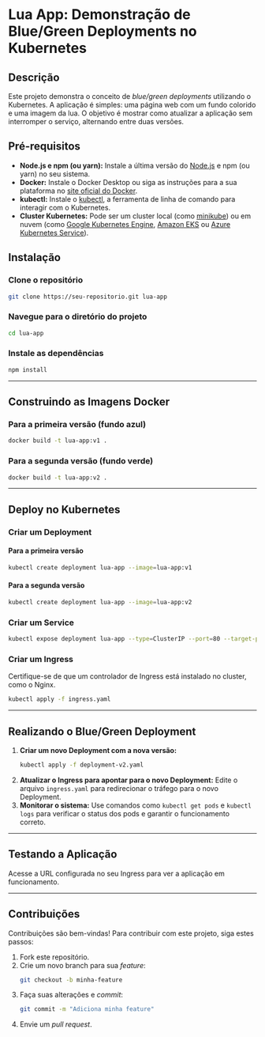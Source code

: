 # Lua App: Demonstração de Blue/Green Deployments no Kubernetes

## Descrição
Este projeto demonstra o conceito de *blue/green deployments* utilizando o Kubernetes. A aplicação é simples: uma página web com um fundo colorido e uma imagem da lua. O objetivo é mostrar como atualizar a aplicação sem interromper o serviço, alternando entre duas versões.

## Pré-requisitos
- **Node.js e npm (ou yarn):** Instale a última versão do [Node.js](https://nodejs.org) e npm (ou yarn) no seu sistema.
- **Docker:** Instale o Docker Desktop ou siga as instruções para a sua plataforma no [site oficial do Docker](https://docs.docker.com/engine/install/).
- **kubectl:** Instale o [kubectl](https://kubernetes.io/docs/tasks/tools/), a ferramenta de linha de comando para interagir com o Kubernetes.
- **Cluster Kubernetes:** Pode ser um cluster local (como [minikube](https://minikube.sigs.k8s.io/docs/)) ou em nuvem (como [Google Kubernetes Engine](https://cloud.google.com/kubernetes-engine), [Amazon EKS](https://aws.amazon.com/eks/) ou [Azure Kubernetes Service](https://azure.microsoft.com/en-us/services/kubernetes-service/)).

## Instalação

### Clone o repositório
```bash
git clone https://seu-repositorio.git lua-app
```

### Navegue para o diretório do projeto
```bash
cd lua-app
```

### Instale as dependências
```bash
npm install
```

---

## Construindo as Imagens Docker

### Para a primeira versão (fundo azul)
```bash
docker build -t lua-app:v1 .
```

### Para a segunda versão (fundo verde)
```bash
docker build -t lua-app:v2 .
```

---

## Deploy no Kubernetes

### Criar um Deployment

#### Para a primeira versão
```bash
kubectl create deployment lua-app --image=lua-app:v1
```

#### Para a segunda versão
```bash
kubectl create deployment lua-app --image=lua-app:v2
```

### Criar um Service
```bash
kubectl expose deployment lua-app --type=ClusterIP --port=80 --target-port=80
```

### Criar um Ingress
Certifique-se de que um controlador de Ingress está instalado no cluster, como o Nginx.

```bash
kubectl apply -f ingress.yaml
```

---

## Realizando o Blue/Green Deployment

1. **Criar um novo Deployment com a nova versão:**
   ```bash
   kubectl apply -f deployment-v2.yaml
   ```
2. **Atualizar o Ingress para apontar para o novo Deployment:**
   Edite o arquivo `ingress.yaml` para redirecionar o tráfego para o novo Deployment.
3. **Monitorar o sistema:**
   Use comandos como `kubectl get pods` e `kubectl logs` para verificar o status dos pods e garantir o funcionamento correto.

---

## Testando a Aplicação
Acesse a URL configurada no seu Ingress para ver a aplicação em funcionamento.

---

## Contribuições
Contribuições são bem-vindas! Para contribuir com este projeto, siga estes passos:

1. Fork este repositório.
2. Crie um novo branch para sua *feature*:
   ```bash
   git checkout -b minha-feature
   ```
3. Faça suas alterações e *commit*:
   ```bash
   git commit -m "Adiciona minha feature"
   ```
4. Envie um *pull request*.

